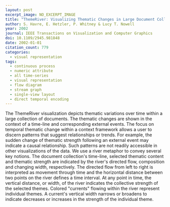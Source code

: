```yaml
---
layout: post
excerpt_image: NO_EXCERPT_IMAGE
title: "ThemeRiver: Visualizing Thematic Changes in Large Document Collections"
author: S. Havre, E. Hetzler, P. Whitney & Lucy T. Nowell
year: 2002
journal: IEEE Transactions on Visualization and Computer Graphics
doi: 10.1109/2945.981848
date: 2002-01-01
citation_count: 779
categories:
  - visual representation
tags:
  - continuous process
  - numeric attribute
  - all time-series
  - visual representation
  - flow diagram
  - stream graph
  - single-view layout
  - direct temporal encoding
---
```

The ThemeRiver visualization depicts thematic variations over time within a large collection of documents. The thematic changes are shown in the context of a time-line and corresponding external events. The focus on temporal thematic change within a context framework allows a user to discern patterns that suggest relationships or trends. For example, the sudden change of thematic strength following an external event may indicate a causal relationship. Such patterns are not readily accessible in other visualizations of the data. We use a river metaphor to convey several key notions. The document collection's time-line, selected thematic content and thematic strength are indicated by the river's directed flow, composition and changing width, respectively. The directed flow from left to right is interpreted as movement through time and the horizontal distance between two points on the river defines a time interval. At any point in time, the vertical distance, or width, of the river indicates the collective strength of the selected themes. Colored "currents" flowing within the river represent individual themes. A current's vertical width narrows or broadens to indicate decreases or increases in the strength of the individual theme.

